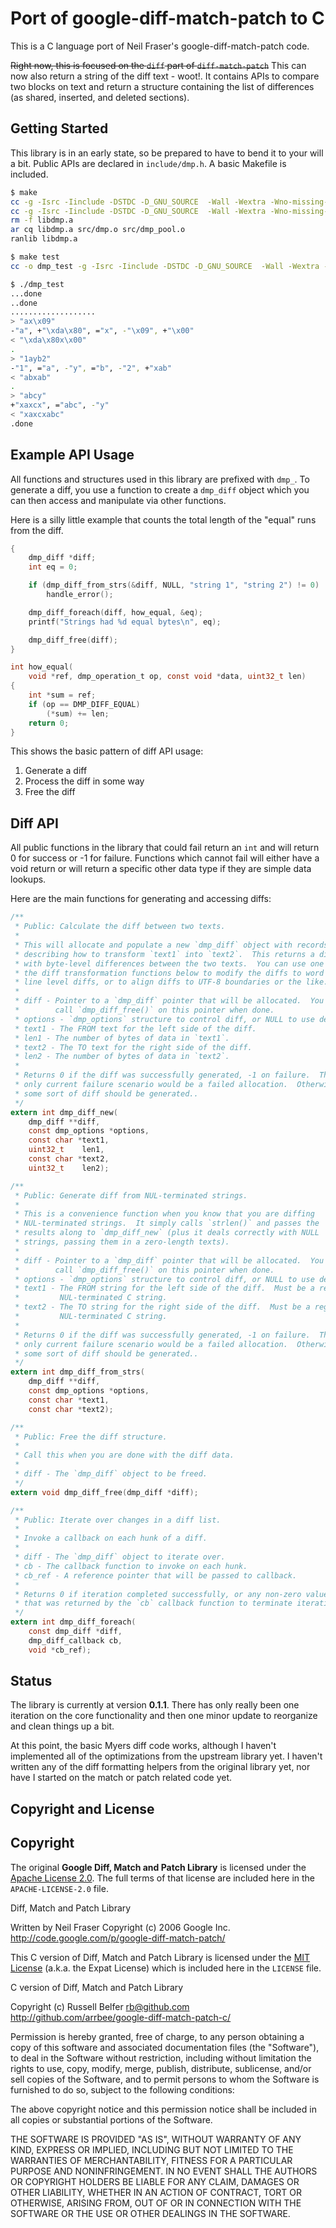 Port of google-diff-match-patch to C
====================================

This is a C language port of Neil Fraser's google-diff-match-patch code.

~~Right now, this is focused on the `diff` part of `diff-match-patch`~~ This can now also return a string of the diff text - woot!. It
contains APIs to compare two blocks on text and return a structure
containing the list of differences (as shared, inserted, and deleted
sections).

Getting Started
---------------

This library is in an early state, so be prepared to have to bend it to
your will a bit.  Public APIs are declared in `include/dmp.h`.  A basic
Makefile is included.

```sh
$ make
cc -g -Isrc -Iinclude -DSTDC -D_GNU_SOURCE  -Wall -Wextra -Wno-missing-field-initializers -std=c99 -O2  -fPIC   -c -o src/dmp.o src/dmp.c
cc -g -Isrc -Iinclude -DSTDC -D_GNU_SOURCE  -Wall -Wextra -Wno-missing-field-initializers -std=c99 -O2  -fPIC   -c -o src/dmp_pool.o src/dmp_pool.c
rm -f libdmp.a
ar cq libdmp.a src/dmp.o src/dmp_pool.o
ranlib libdmp.a

$ make test
cc -o dmp_test -g -Isrc -Iinclude -DSTDC -D_GNU_SOURCE  -Wall -Wextra -Wno-missing-field-initializers -std=c99 -O2  -fPIC test/dmp_test.c test/dmp_test_internals.c -L. -ldmp

$ ./dmp_test
...done
..done
...................
> "ax\x09"
-"a", +"\xda\x80", ="x", -"\x09", +"\x00"
< "\xda\x80x\x00"
.
> "1ayb2"
-"1", ="a", -"y", ="b", -"2", +"xab"
< "abxab"
.
> "abcy"
+"xaxcx", ="abc", -"y"
< "xaxcxabc"
.done
```

Example API Usage
-----------------

All functions and structures used in this library are prefixed with
`dmp_`.  To generate a diff, you use a function to create a `dmp_diff`
object which you can then access and manipulate via other functions.

Here is a silly little example that counts the total length of the "equal"
runs from the diff.

```c
{
	dmp_diff *diff;
	int eq = 0;

	if (dmp_diff_from_strs(&diff, NULL, "string 1", "string 2") != 0)
		handle_error();

	dmp_diff_foreach(diff, how_equal, &eq);
	printf("Strings had %d equal bytes\n", eq);

	dmp_diff_free(diff);
}

int how_equal(
	void *ref, dmp_operation_t op, const void *data, uint32_t len)
{
	int *sum = ref;
	if (op == DMP_DIFF_EQUAL)
		(*sum) += len;
	return 0;
}
```

This shows the basic pattern of diff API usage:

1. Generate a diff
2. Process the diff in some way
3. Free the diff

Diff API
--------

All public functions in the library that could fail return an `int` and
will return 0 for success or -1 for failure.  Functions which cannot fail
will either have a void return or will return a specific other data type
if they are simple data lookups.

Here are the main functions for generating and accessing diffs:

```c
/**
 * Public: Calculate the diff between two texts.
 *
 * This will allocate and populate a new `dmp_diff` object with records
 * describing how to transform `text1` into `text2`.  This returns a diff
 * with byte-level differences between the two texts.  You can use one of
 * the diff transformation functions below to modify the diffs to word or
 * line level diffs, or to align diffs to UTF-8 boundaries or the like.
 *
 * diff - Pointer to a `dmp_diff` pointer that will be allocated.  You must
 *        call `dmp_diff_free()` on this pointer when done.
 * options - `dmp_options` structure to control diff, or NULL to use defaults.
 * text1 - The FROM text for the left side of the diff.
 * len1 - The number of bytes of data in `text1`.
 * text2 - The TO text for the right side of the diff.
 * len2 - The number of bytes of data in `text2`.
 *
 * Returns 0 if the diff was successfully generated, -1 on failure.  The
 * only current failure scenario would be a failed allocation.  Otherwise,
 * some sort of diff should be generated..
 */
extern int dmp_diff_new(
	dmp_diff **diff,
	const dmp_options *options,
	const char *text1,
	uint32_t    len1,
	const char *text2,
	uint32_t    len2);

/**
 * Public: Generate diff from NUL-terminated strings.
 *
 * This is a convenience function when you know that you are diffing
 * NUL-terminated strings.  It simply calls `strlen()` and passes the
 * results along to `dmp_diff_new` (plus it deals correctly with NULL
 * strings, passing them in a zero-length texts).
 *
 * diff - Pointer to a `dmp_diff` pointer that will be allocated.  You must
 *        call `dmp_diff_free()` on this pointer when done.
 * options - `dmp_options` structure to control diff, or NULL to use defaults.
 * text1 - The FROM string for the left side of the diff.  Must be a regular
 *         NUL-terminated C string.
 * text2 - The TO string for the right side of the diff.  Must be a regular
 *         NUL-terminated C string.
 *
 * Returns 0 if the diff was successfully generated, -1 on failure.  The
 * only current failure scenario would be a failed allocation.  Otherwise,
 * some sort of diff should be generated..
 */
extern int dmp_diff_from_strs(
	dmp_diff **diff,
	const dmp_options *options,
	const char *text1,
	const char *text2);

/**
 * Public: Free the diff structure.
 *
 * Call this when you are done with the diff data.
 *
 * diff - The `dmp_diff` object to be freed.
 */
extern void dmp_diff_free(dmp_diff *diff);

/**
 * Public: Iterate over changes in a diff list.
 *
 * Invoke a callback on each hunk of a diff.
 *
 * diff - The `dmp_diff` object to iterate over.
 * cb - The callback function to invoke on each hunk.
 * cb_ref - A reference pointer that will be passed to callback.
 *
 * Returns 0 if iteration completed successfully, or any non-zero value
 * that was returned by the `cb` callback function to terminate iteration.
 */
extern int dmp_diff_foreach(
	const dmp_diff *diff,
	dmp_diff_callback cb,
	void *cb_ref);
```

Status
------

The library is currently at version **0.1.1**.  There has only really been
one iteration on the core functionality and then one minor update to
reorganize and clean things up a bit.

At this point, the basic Myers diff code works, although I haven't
implemented all of the optimizations from the upstream library yet.  I
haven't written any of the diff formatting helpers from the original
library yet, nor have I started on the match or patch related code yet.

Copyright and License
---------------------

Copyright
---------

The original **Google Diff, Match and Patch Library** is licensed under
the [Apache License 2.0](http://www.apache.org/licenses/LICENSE-2.0).
The full terms of that license are included here in the
`APACHE-LICENSE-2.0` file.

Diff, Match and Patch Library

  Written by Neil Fraser
  Copyright (c) 2006 Google Inc.
  <http://code.google.com/p/google-diff-match-patch/>

This C version of Diff, Match and Patch Library is licensed under
the [MIT License](http://www.opensource.org/licenses/MIT) (a.k.a.
the Expat License) which is included here in the `LICENSE` file.

C version of Diff, Match and Patch Library

  Copyright (c) Russell Belfer <rb@github.com>
  <http://github.com/arrbee/google-diff-match-patch-c/>

Permission is hereby granted, free of charge, to any person obtaining a copy of this software and associated documentation files (the "Software"), to deal in the Software without restriction, including without limitation the rights to use, copy, modify, merge, publish, distribute, sublicense, and/or sell copies of the Software, and to permit persons to whom the Software is furnished to do so, subject to the following conditions:

The above copyright notice and this permission notice shall be included in all copies or substantial portions of the Software.

THE SOFTWARE IS PROVIDED "AS IS", WITHOUT WARRANTY OF ANY KIND, EXPRESS OR IMPLIED, INCLUDING BUT NOT LIMITED TO THE WARRANTIES OF MERCHANTABILITY, FITNESS FOR A PARTICULAR PURPOSE AND NONINFRINGEMENT. IN NO EVENT SHALL THE AUTHORS OR COPYRIGHT HOLDERS BE LIABLE FOR ANY CLAIM, DAMAGES OR OTHER LIABILITY, WHETHER IN AN ACTION OF CONTRACT, TORT OR OTHERWISE, ARISING FROM, OUT OF OR IN CONNECTION WITH THE SOFTWARE OR THE USE OR OTHER DEALINGS IN THE SOFTWARE.


